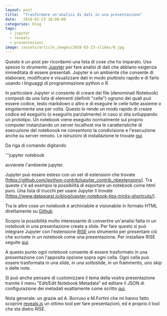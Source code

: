 ```yaml
---
layout: post
title:  "Trasformare un'analisi di dati in una presentazione"
date:   2018-03-23 10:00:00
categories: blog
tags:
  - jupyter
  - reveals
  - presentazioni
image: /assets/article_images/2018-03-23-slides/0.jpg
---
```


Questo è un post per ricordarmi una lista di cose che ho imparato. Uso spesso lo strumento [Jupyter](http://jupyter.org/) per fare analisi di dati che abbiano esigenza immeditata di essere presentati. Jupyter è un ambiente che consente di elaborare, modificare e visualizzare dati in modo piuttosto rapido e di farlo usando i linguaggi di programmazione python o R.

In particolare Jupyter vi consente di creare dei file (denominati Notebook) composti da una lista di elementi (definiti "celle") ognuno dei quali può essere codice, testo markdown o altro e di eseguire le celle tutte assieme o singolarmente una per volta. Questo lo rende un modo rapido di creare codice ed eseguirlo (o eseguirlo parzialmente) in caso si stia sviluppando un prototipo. Un notebook viene eseguito normalmente sul proprio computer instanziando un server localhost ma le caratteristiche di esecuzione del noteboook ne consentono la condivisione e l'esecuzione anche su server remoto. Le istruzioni di installazione le trovate [qui](http://jupyter.org/install)

Da riga di comando digitando

'''jupyter notebook

avvierete l'ambiente jupyter.

[](/assets/article_images/2018-03-23-slides/1.png)

Jupyter può essere esteso con un set di estensioni che trovate [https://github.com/ipython-contrib/jupyter_contrib_nbextensions]. Tra queste c'è ad esempio la possibilità di esportare un notebook come html puro. Una lista di trucchi per usare Jupyter li trovate [https://www.dataquest.io/blog/jupyter-notebook-tips-tricks-shortcuts/].

Tra le altre cose un notebook è archiviabile e visionabile in formato HTML direttamente su [Github](https://help.github.com/articles/working-with-jupyter-notebook-files-on-github/)

Scopro la possibilità molto interessante di convertire un'analisi fatta in un notebook in una presentazione creata a slide. Per fare questo si può integrare Jupyter con l'estensione [RISE](https://damianavila.github.io/RISE/index.html) uno strumento per presentare ciò che scrivete in un notebook come una presentazione. Per installare RISE seguite [qui](https://damianavila.github.io/RISE/installation.html).

A questo punto ogni notebook consente di essere trasformato in una presentazione con l'apposita opzione sopra ogni cella. Ogni cella può essere trasformata in una slide, in una sottoslide, in un frammento, uno skip o delle note.

[](/assets/article_images/2018-03-23-slides/2.gif)

Si può anche pensare di customizzare il tema della vostra presentazione tramite il menu "Edit/Edit Notebook Metadata" ed editare il JSON di configurazione dei metadati esattamente come scritto [qui](https://damianavila.github.io/RISE/customize.html).

Nota generale: un grazie ad A. Borruso e M.Fortini che mi hanno fatto scoprire [reveals.js](https://revealjs.com/#/) un ottimo tool per fare presentazioni, ed è proprio il tool che sta dietro RISE.